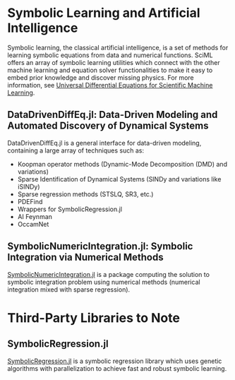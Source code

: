 # Symbolic Learning and Artificial Intelligence

Symbolic learning, the classical artificial intelligence, is a set of methods for learning
symbolic equations from data and numerical functions. SciML offers an array of symbolic
learning utilities which connect with the other machine learning and equation solver
functionalities to make it easy to embed prior knowledge and discover missing physics.
For more information, see
[Universal Differential Equations for Scientific Machine Learning](https://arxiv.org/abs/2001.04385).

## DataDrivenDiffEq.jl: Data-Driven Modeling and Automated Discovery of Dynamical Systems

DataDrivenDiffEq.jl is a general interface for data-driven modeling, containing a large
array of techniques such as:

  - Koopman operator methods (Dynamic-Mode Decomposition (DMD) and variations)
  - Sparse Identification of Dynamical Systems (SINDy and variations like iSINDy)
  - Sparse regression methods (STSLQ, SR3, etc.)
  - PDEFind
  - Wrappers for SymbolicRegression.jl
  - AI Feynman
  - OccamNet

## SymbolicNumericIntegration.jl: Symbolic Integration via Numerical Methods

[SymbolicNumericIntegration.jl](https://github.com/SciML/SymbolicNumericIntegration.jl)
is a package computing the solution to symbolic integration problem using numerical methods
(numerical integration mixed with sparse regression).

# Third-Party Libraries to Note

## SymbolicRegression.jl

[SymbolicRegression.jl](https://github.com/MilesCranmer/SymbolicRegression.jl) is a
symbolic regression library which uses genetic algorithms with parallelization to achieve
fast and robust symbolic learning.
